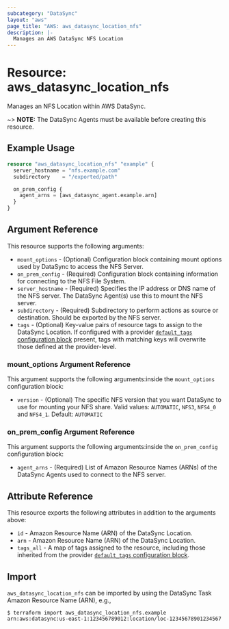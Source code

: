 ```yaml
---
subcategory: "DataSync"
layout: "aws"
page_title: "AWS: aws_datasync_location_nfs"
description: |-
  Manages an AWS DataSync NFS Location
---
```


# Resource: aws_datasync_location_nfs

Manages an NFS Location within AWS DataSync.

~> **NOTE:** The DataSync Agents must be available before creating this resource.

## Example Usage

```terraform
resource "aws_datasync_location_nfs" "example" {
  server_hostname = "nfs.example.com"
  subdirectory    = "/exported/path"

  on_prem_config {
    agent_arns = [aws_datasync_agent.example.arn]
  }
}
```

## Argument Reference

This resource supports the following arguments:

* `mount_options` - (Optional) Configuration block containing mount options used by DataSync to access the NFS Server.
* `on_prem_config` - (Required) Configuration block containing information for connecting to the NFS File System.
* `server_hostname` - (Required) Specifies the IP address or DNS name of the NFS server. The DataSync Agent(s) use this to mount the NFS server.
* `subdirectory` - (Required) Subdirectory to perform actions as source or destination. Should be exported by the NFS server.
* `tags` - (Optional) Key-value pairs of resource tags to assign to the DataSync Location. If configured with a provider [`default_tags` configuration block](https://registry.terraform.io/providers/hashicorp/aws/latest/docs#default_tags-configuration-block) present, tags with matching keys will overwrite those defined at the provider-level.

### mount_options Argument Reference

This argument supports the following arguments:inside the `mount_options` configuration block:

* `version` - (Optional) The specific NFS version that you want DataSync to use for mounting your NFS share. Valid values: `AUTOMATIC`, `NFS3`, `NFS4_0` and `NFS4_1`. Default: `AUTOMATIC`

### on_prem_config Argument Reference

This argument supports the following arguments:inside the `on_prem_config` configuration block:

* `agent_arns` - (Required) List of Amazon Resource Names (ARNs) of the DataSync Agents used to connect to the NFS server.

## Attribute Reference

This resource exports the following attributes in addition to the arguments above:

* `id` - Amazon Resource Name (ARN) of the DataSync Location.
* `arn` - Amazon Resource Name (ARN) of the DataSync Location.
* `tags_all` - A map of tags assigned to the resource, including those inherited from the provider [`default_tags` configuration block](https://registry.terraform.io/providers/hashicorp/aws/latest/docs#default_tags-configuration-block).

## Import

`aws_datasync_location_nfs` can be imported by using the DataSync Task Amazon Resource Name (ARN), e.g.,

```
$ terraform import aws_datasync_location_nfs.example arn:aws:datasync:us-east-1:123456789012:location/loc-12345678901234567
```
